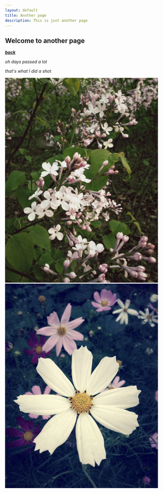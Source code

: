 ```yaml
---
layout: default
title: Another page
description: This is just another page
---
```


## Welcome to another page
[**_back_**](./)

_oh days passed a lot_

_that's what I did a shot_
<center>
<img src='img/flower4.jpg'>
<img src='img/flower.jpg'>
</center>



